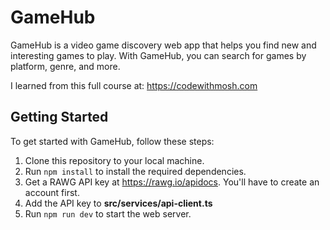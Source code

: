 # GameHub

GameHub is a video game discovery web app that helps you find new and interesting games to play. With GameHub, you can search for games by platform, genre, and more.

I learned from this full course at: https://codewithmosh.com

## Getting Started

To get started with GameHub, follow these steps:

1. Clone this repository to your local machine.
2. Run `npm install` to install the required dependencies.
3. Get a RAWG API key at https://rawg.io/apidocs. You'll have to create an account first.
4. Add the API key to **src/services/api-client.ts**
5. Run `npm run dev` to start the web server.
